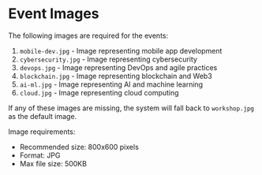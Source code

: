 # Event Images

The following images are required for the events:

1. `mobile-dev.jpg` - Image representing mobile app development
2. `cybersecurity.jpg` - Image representing cybersecurity
3. `devops.jpg` - Image representing DevOps and agile practices
4. `blockchain.jpg` - Image representing blockchain and Web3
5. `ai-ml.jpg` - Image representing AI and machine learning
6. `cloud.jpg` - Image representing cloud computing

If any of these images are missing, the system will fall back to `workshop.jpg` as the default image.

Image requirements:
- Recommended size: 800x600 pixels
- Format: JPG
- Max file size: 500KB 
